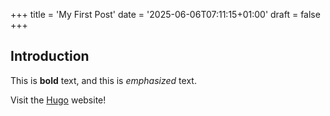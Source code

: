 +++
title = 'My First Post'
date = '2025-06-06T07:11:15+01:00'
draft = false
+++

## Introduction

This is **bold** text, and this is _emphasized_ text.

Visit the [Hugo](https://gohugo.io) website!

